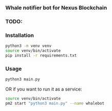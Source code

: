 ### Whale notifier bot for Nexus Blockchain

### TODO:




### Installation

```sh
python3 -m venv venv
source venv/bin/activate
pip install -r requirements.txt
```
### Usage

```sh
python3 main.py
```

OR if you want to run it as a service:

```sh
source venv/bin/activate
pm2 start "python3 main.py" --name whalebot
```